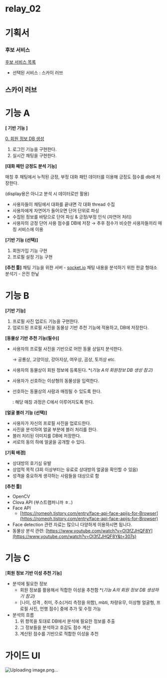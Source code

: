 # relay_02

# 기획서

### 후보 서비스
[후보 서비스 목록](https://github.com/boostcamp-2020/relay_02/blob/master/LatteChallenge.md)

- 선택된 서비스 : 스카이 러브

## 스카이 러브

# 기능 A

**[ 기반 기능 ]**

[0. 회원 정보 DB 생성](https://github.com/boostcamp-2020/relay_02/blob/master/%ED%9A%8C%EC%9B%90%EC%A0%95%EB%B3%B4.md)

1. 로그인 기능을 구현한다.
2. 실시간 채팅을 구현한다.

**[대화 패턴 긍정도 분석 기능]**

매칭 후 채팅에서 누적된 긍정, 부정 대화 패턴 데이터를 이용해 긍정도 점수를 db에 저장한다.

(display용은 아니고 분석 시 데이터로만 활용)

- 사용자들이 채팅에서 대화를 끝내면 각 대화 thread 수집
- 사용자에게 자연어가 들어오면 단어 단위로 파싱
- 수집된 정보를 바탕으로 단어 파싱 & 긍정/부정 인식 (자연어 처리)
- 사용자의 긍정 단어 사용 점수를 DB에 저장
→ 추후 점수가 비슷한 사용자들끼리 매칭 서비스에 이용

**[기반 기능 (선택)]**

1. 회원가입 기능 구현
2. 프로필 설정 기능 구현

**[추천 툴]**
채팅 기능을 위한 서버 - [socket.io](http://socket.io/)
채팅 내용을 분석하기 위한 한글 형태소 분석기 - 은전 한닢

# 기능 B

**[기반 기능]**

1. 프로필 사진 업로드 기능을 구현한다.
2. 업로드된 프로필 사진을 동물상 기반 추천 기능에 적용하고, DB에 저장한다.

**[동물상 기반 추천 기능(필수)]**

- 사용자의 프로필 사진을 기반으로 어떤 동물 상일지 분석한다.

    → 공룡상, 고양이상, 강아지상, 여우상, 곰상, 토끼상 etc.

- 사용자의 동물상이 회원 정보에 등록된다. *(*기능 A의 회원정보 DB 생성 참고)*
- 사용자가 선호하는 이상형의 동물상을 입력한다.
- 선호하는 동물상의 사람과 매칭될 수 있도록 한다.

    : 해당 매칭 과정은 C에서 이루어지도록 한다.

**[얼굴 블러 기능 (선택)]**

- 사용자가 자신의 프로필 사진을 업로드한다.
- 사진을 분석하여 얼굴 부분에 블러 처리를 한다.
- 블러 처리된 이미지를 DB에 저장한다.
- 서로의 동의 하에 얼굴을 공개할 수 있다.

**[기획 배경]**

- 상대방의 호기심 유발
- 상업적 목적 (3회 이상부터는 유료로 상대방의 얼굴을 확인할 수 있음)
- 성격을 중요하게 생각하는 사람들을 대상으로 함

**[추천 툴]**

- OpenCV
- Clova API (부스트캠퍼니까 ㅎ..)
- Face API
    - [https://romeoh.tistory.com/entry/face-api-face-apijs-for-Browser](https://romeoh.tistory.com/entry/face-api-face-apijs-for-Browser)
- Face detection 관련 자료는 많으니 다양하게 이용하시면 됩니다.
- 동물상 분석 관련: [https://www.youtube.com/watch?v=OI3fZJHQF8Y](https://www.youtube.com/watch?v=OI3fZJHQF8Y&t=307s)

# 기능 C

[**회원 정보 기반 이성 추천 기능]**

- 분석에 필요한 정보
    - 회원 정보를 활용해서 적합한 이성을 추천함 *(*기능 A의 회원 정보 DB 생성하기 참고)*
    - [나이, 성격 , 취미, 주소(거리 측정을 위함), mbti, 차량유무, 이상형 얼굴형, 프로필 사진, 언행 점수] 중에 추가 및 수정 가능
- 분석의 흐름
    1. 위 항목을 토대로 DB에서 분석에 필요한 정보를 추출
    2. 그 정보들을 분석하고 호감도 점수 계산
    3. 계산된 점수를 기반으로 적합한 이성을 추천


# 가이드 UI
![Uploading image.png…]()


